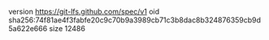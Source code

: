 version https://git-lfs.github.com/spec/v1
oid sha256:74f81ae4f3fabfe20c9c70b9a3989cb71c3b8dac8b324876359cb9d5a622e666
size 12486
